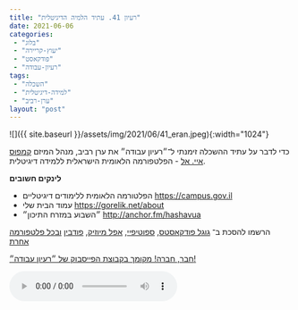 ```yaml
---
title: "רעיון 41. עתיד הלמיה הדיגיטלית"
date: 2021-06-06
categories: 
 - "בלוג"
 - "יעוץ-קריירה"
 - "פודקאסט"
 - "רעיון-עבודה"
tags: 
 - "השכלה"
 - "למידה-דיגיטלית"
 - "ערן-רביב"
layout: "post"
---
```


![]({{ site.baseurl }}/assets/img/2021/06/41_eran.jpeg){:width="1024"}

כדי לדבר על עתיד ההשכלה זימנתי ל־״רעיון עבודה״ את ערן רביב, מנהל המיזם [קמפוס איי. אל](https://campus.gov.il/) - הפלטפורמה הלאומית הישראלית ללמידה דיגיטלית. 

**לינקים חשובים**

* הפלטורמה הלאומית ללימודים דיגיטליים [<https://campus.gov.il>](https://campus.gov.il/)  
* עמוד הבית שלי [<https://gorelik.net/about>](https://gorelik.net/about)  
* ״השבוע במזרח התיכון״ [<http://anchor.fm/hashavua>](http://anchor.fm/hashavua) 

הרשמו להסכת ב־ [גוגל פודקאסטס](https://podcasts.google.com/feed/aHR0cHM6Ly9mZWVkLnBvZGJlYW4uY29tL2JvcmlzZ29yZWxpa3BoZC9mZWVkLnhtbA), [ספוטיפיי](https://open.spotify.com/show/51XJ9Wd4A5xL1IfU0wHT2Y), [אפל מיוזיק](https://podcasts.apple.com/il/podcast/%D7%A8%D7%A2%D7%99%D7%95%D7%9F-%D7%A2%D7%91%D7%95%D7%93%D7%94-%D7%A0%D7%99%D7%94%D7%95%D7%9C-%D7%A9%D7%95%D7%95%D7%A7-%D7%A7%D7%A8%D7%99%D7%99%D7%A8%D7%94/id1542636914), [פודבין](https://borisgorelikphd.podbean.com/) [ובכל פלטפורמה אחרת](https://feed.podbean.com/borisgorelikphd/feed.xml)

[חבר, חברה! מקומך בקבוצת הפייסבוק של ״רעיון עבודה״!](https://www.facebook.com/reayonavodapodcast)

<audio controls src="https://mcdn.podbean.com/mf/web/md2786/41_eran.mp3" class=" wp-block-audio"></audio>
